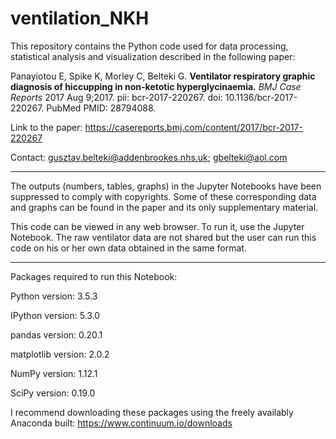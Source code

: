 # ventilation_NKH

This repository contains the Python code used for data processing, statistical
analysis and visualization described in the following paper:

Panayiotou E, Spike K, Morley C, Belteki G. **Ventilator respiratory graphic
diagnosis of hiccupping in non-ketotic hyperglycinaemia.**
_BMJ Case Reports_ 2017 Aug 9;2017. pii: bcr-2017-220267.
doi: 10.1136/bcr-2017-220267. PubMed PMID: 28794088.

Link to the paper: https://casereports.bmj.com/content/2017/bcr-2017-220267

Contact: gusztav.belteki@addenbrookes.nhs.uk; gbelteki@aol.com

____


The outputs (numbers, tables, graphs) in the Jupyter Notebooks have been
suppressed to comply with copyrights. Some of these corresponding data and
graphs can be found in the paper and its only supplementary material.

This code can be viewed in any web browser. To run it, use the Jupyter Notebook.
The raw ventilator data are not shared but the user can run this code on his or
her own data obtained in the same format.

____

Packages required to run this Notebook:

Python version: 3.5.3

IPython version: 5.3.0

pandas version: 0.20.1

matplotlib version: 2.0.2

NumPy version: 1.12.1

SciPy version: 0.19.0

I recommend downloading these packages using the freely availably Anaconda
built: https://www.continuum.io/downloads
